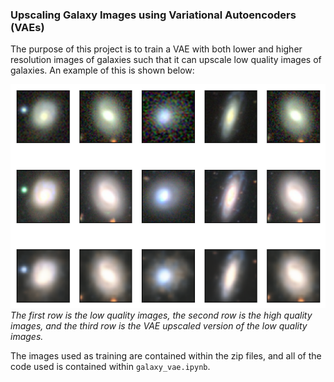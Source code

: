 ### Upscaling Galaxy Images using Variational Autoencoders (VAEs)

The purpose of this project is to train a VAE with both lower and higher resolution images of galaxies such that it can upscale low quality images of galaxies. An example of this is shown below:

![Three rows of galaxy images, the first being low quality images, the second being high quality images, and the third being the upscaled version of the low quality images.](example.png)
*The first row is the low quality images, the second row is the high quality images, and the third row is the VAE upscaled version of the low quality images.*

The images used as training are contained within the zip files, and all of the code used is contained within `galaxy_vae.ipynb`.